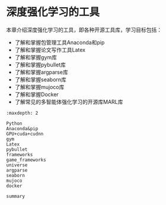 

<!--
 * @version:
 * @Author:  StevenJokess（蔡舒起） https://github.com/StevenJokess
 * @Date: 2023-03-22 02:19:30
 * @LastEditors:  StevenJokess（蔡舒起） https://github.com/StevenJokess
 * @LastEditTime: 2023-10-12 22:16:04
 * @Description:
 * @Help me: 如有帮助，请赞助，失业3年了。![支付宝收款码](https://github.com/StevenJokess/d2rl/blob/master/img/%E6%94%B6.jpg)
 * @TODO::
 * @Reference:
-->

# 深度强化学习的工具

本章介绍深度强化学习的工具，即各种开源工具库，学习目标包括：

- 了解和掌握包管理工具Anaconda和pip
- 了解和掌握论文写作工具Latex
- 了解和掌握gym库
- 了解和掌握pybullet库
- 了解和掌握argparse库
- 了解和掌握seaborn库
- 了解和掌握mujoco库
- 了解和掌握Docker
- 了解常见的多智能体强化学习的开源库MARL库

```toc
:maxdepth: 2

Python
Anaconda&pip
GPU+cuda+cudnn
gym
Latex
pybullet
frameworks
game_frameworks
universe
argparse
seaborn
mujoco
docker

summary
```
